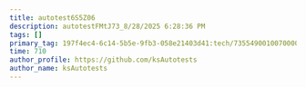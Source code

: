 ```yaml
---
title: autotest6S5Z06
description: autotestFMtJ73_8/28/2025 6:28:36 PM
tags: []
primary_tag: 197f4ec4-6c14-5b5e-9fb3-058e21403d41:tech/73554900100700000996/67838200100800006287
time: 710
author_profile: https://github.com/ksAutotests
author_name: ksAutotests
---
```

